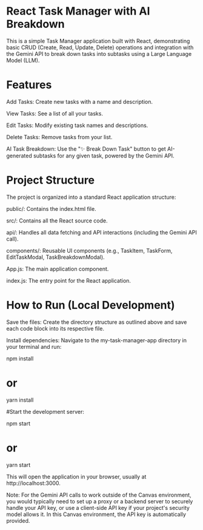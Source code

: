 # React Task Manager with AI Breakdown
This is a simple Task Manager application built with React, demonstrating basic CRUD (Create, Read, Update, Delete) operations and integration with the Gemini API to break down tasks into subtasks using a Large Language Model (LLM).

# Features
Add Tasks: Create new tasks with a name and description.

View Tasks: See a list of all your tasks.

Edit Tasks: Modify existing task names and descriptions.

Delete Tasks: Remove tasks from your list.

AI Task Breakdown: Use the "✨ Break Down Task" button to get AI-generated subtasks for any given task, powered by the Gemini API.

# Project Structure
The project is organized into a standard React application structure:

public/: Contains the index.html file.

src/: Contains all the React source code.

api/: Handles all data fetching and API interactions (including the Gemini API call).

components/: Reusable UI components (e.g., TaskItem, TaskForm, EditTaskModal, TaskBreakdownModal).

App.js: The main application component.

index.js: The entry point for the React application.

# How to Run (Local Development)
Save the files: Create the directory structure as outlined above and save each code block into its respective file.

Install dependencies: Navigate to the my-task-manager-app directory in your terminal and run:

npm install
# or
yarn install

#Start the development server:

npm start
# or
yarn start

This will open the application in your browser, usually at http://localhost:3000.

Note: For the Gemini API calls to work outside of the Canvas environment, you would typically need to set up a proxy or a backend server to securely handle your API key, or use a client-side API key if your project's security model allows it. In this Canvas environment, the API key is automatically provided.
